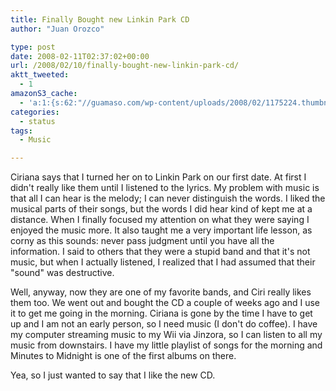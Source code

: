 ```yaml
---
title: Finally Bought new Linkin Park CD
author: "Juan Orozco" 

type: post
date: 2008-02-11T02:37:02+00:00
url: /2008/02/10/finally-bought-new-linkin-park-cd/
aktt_tweeted:
  - 1
amazonS3_cache:
  - 'a:1:{s:62:"//guamaso.com/wp-content/uploads/2008/02/1175224.thumbnail.jpg";a:1:{s:9:"timestamp";i:1552351257;}}'
categories:
  - status
tags:
  - Music

---
```

Ciriana says that I turned her on to Linkin Park on our first date. At first I didn't really like them until I listened to the lyrics. My problem with music is that all I can hear is the melody; I can never distinguish the words. I liked the musical parts of their songs, but the words I did hear kind of kept me at a distance. When I finally focused my attention on what they were saying I enjoyed the music more. It also taught me a very important life lesson, as corny as this sounds: never pass judgment until you have all the information. I said to others that they were a stupid band and that it's not music, but when I actually listened, I realized that I had assumed that their "sound" was destructive.

Well, anyway, now they are one of my favorite bands, and Ciri really likes them too. We went out and bought the CD a couple of weeks ago and I use it to get me going in the morning. Ciriana is gone by the time I have to get up and I am not an early person, so I need music (I don't do coffee). I have my computer streaming music to my Wii via Jinzora, so I can listen to all my music from downstairs. I have my little playlist of songs for the morning and Minutes to Midnight is one of the first albums on there.

Yea, so I just wanted to say that I like the new CD.